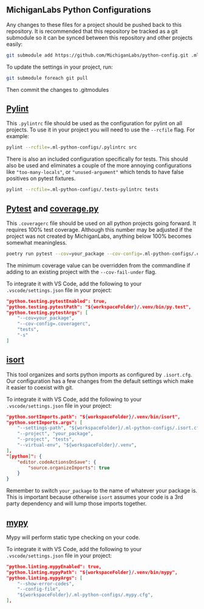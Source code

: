 ## MichiganLabs Python Configurations

Any changes to these files for a project should be pushed back to this repository. It is recommended that this
repository be tracked as a git submodule so it can be synced between this repository and other projects easily:

```bash
git submodule add https://github.com/MichiganLabs/python-config.git .ml-python-configs
```

To update the settings in your project, run:

```bash
git submodule foreach git pull
```

Then commit the changes to .gitmodules

## [Pylint](http://pylint.pycqa.org/en/latest/)
This `.pylintrc` file should be used as the configuration for pylint on all projects. To use it in your project you will need to use the `--rcfile`  flag. For example:

```bash
pylint --rcfile=.ml-python-configs/.pylintrc src
```

There is also an included configuration specifically for tests. This should also be used and eliminates a couple of the more annoying configurations like `"too-many-locals"`, or `"unused-argument"` which tends to have false positives on pytest fixtures.

```bash
pylint --rcfile=.ml-python-configs/.tests-pylintrc tests
```

## [Pytest](https://docs.pytest.org/en/stable/) and [coverage.py](https://coverage.readthedocs.io/en/latest/)
This `.coveragerc` file should be used on all python projects going forward. It requires
100% test coverage. Although this number may be adjusted if the project was not created by MichiganLabs, anything below 100% becomes somewhat meaningless.

```bash
poetry run pytest --cov=your_package --cov-config=.ml-python-configs/.coveragerc tests
```

The minimum coverage value can be overridden from the commandline if adding to an existing project with the `--cov-fail-under` flag.

To integrate it with VS Code, add the following to your `.vscode/settings.json` file in your project:

```json
"python.testing.pytestEnabled": true,
"python.testing.pytestPath": "${workspaceFolder}/.venv/bin/py.test",
"python.testing.pytestArgs": [
    "--cov=your_package",
    "--cov-config=.coveragerc",
    "tests",
    "-s"
]
```

## [isort](https://pycqa.github.io/isort/)
This tool organizes and sorts python imports as configured by `.isort.cfg`. Our configuration has a few changes from the default settings which make it easier to coexist with git.

To integrate it with VS Code, add the following to your `.vscode/settings.json` file in your project:

```json
"python.sortImports.path": "${workspaceFolder}/.venv/bin/isort",
"python.sortImports.args": [
    "--settings-path", "${workspaceFolder}/.ml-python-configs/.isort.cfg",
    "--project", "your_package",
    "--project", "tests",
    "--virtual-env", "${workspaceFolder}/.venv",
],
"[python]": {
    "editor.codeActionsOnSave": {
        "source.organizeImports": true
    }
}
```

Remember to switch `your_package` to the name of whatever your package is. This is important because otherwise `isort` assumes your code is a 3rd party dependency and will lump those imports together.

## [mypy](https://mypy.readthedocs.io/en/latest/introduction.html)
Mypy will perform static type checking on your code.

To integrate it with VS Code, add the following to your `.vscode/settings.json` file in your project:

```json
"python.linting.mypyEnabled": true,
"python.linting.mypyPath": "${workspaceFolder}/.venv/bin/mypy",
"python.linting.mypyArgs": [
    "--show-error-codes",
    "--config-file",
    "${workspaceFolder}/.ml-python-configs/.mypy.cfg",
],
```

